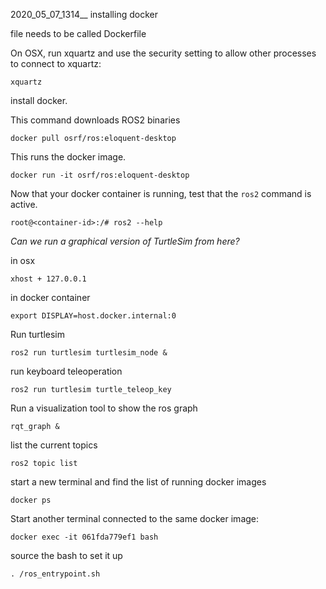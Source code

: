 

2020_05_07_1314__
installing docker

file needs to be called Dockerfile

On OSX, run xquartz and use the security setting to allow other processes to connect to xquartz:

	xquartz



install docker.

This command downloads ROS2 binaries
		
	docker pull osrf/ros:eloquent-desktop

This runs the docker image.

	docker run -it osrf/ros:eloquent-desktop

Now that your docker container is running, test that the `ros2` command is active.

	root@<container-id>:/# ros2 --help


*Can we run a graphical version of TurtleSim from here?*


in osx

	xhost + 127.0.0.1
	
in docker container

	export DISPLAY=host.docker.internal:0

Run turtlesim

	ros2 run turtlesim turtlesim_node &
	
run keyboard teleoperation

	ros2 run turtlesim turtle_teleop_key
	
	
Run a visualization tool to show the ros graph

	rqt_graph &
	
list the current topics

	ros2 topic list
	
start a new terminal and find the list of running docker images
	
	docker ps
	
Start another terminal connected to the same docker image:

	docker exec -it 061fda779ef1 bash
	
source the bash to set it up

	. /ros_entrypoint.sh
	
	
